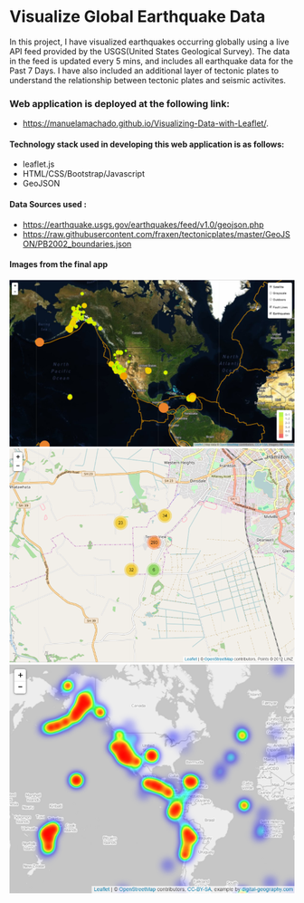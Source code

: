 # Visualize Global Earthquake Data

In this project, I have visualized earthquakes occurring globally using a live API feed provided by the USGS(United States Geological Survey). The data in the feed is updated every 5 mins, and includes all earthquake data for the Past 7 Days. I have also included an additional layer of tectonic plates to understand the relationship between tectonic plates and seismic activites.

### Web application is deployed at the following link:
* https://manuelamachado.github.io/Visualizing-Data-with-Leaflet/.

#### Technology stack used in developing this web application is as follows:
* leaflet.js
* HTML/CSS/Bootstrap/Javascript
* GeoJSON

#### Data Sources used :
* https://earthquake.usgs.gov/earthquakes/feed/v1.0/geojson.php
* https://raw.githubusercontent.com/fraxen/tectonicplates/master/GeoJSON/PB2002_boundaries.json




#### Images from the final app
![final_app_part1.png](Images/5-Advanced.png)
![final_app_part2.png](Images/Cluster.png)
![final_app_part3.png](Images/Heat.png)




